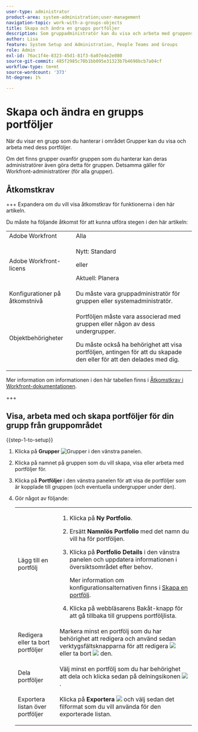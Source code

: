 ```yaml
---
user-type: administrator
product-area: system-administration;user-management
navigation-topic: work-with-a-groups-objects
title: Skapa och ändra en grupps portföljer
description: Som gruppadministratör kan du visa och arbeta med gruppens portföljer när du visar en grupp som du hanterar i området Grupper.
author: Lisa
feature: System Setup and Administration, People Teams and Groups
role: Admin
exl-id: 76ac1f4e-8323-45d1-81f3-6a07e4e2e080
source-git-commit: 485f2985c70b1bb095e31323b7b4698bcb7a04cf
workflow-type: tm+mt
source-wordcount: '373'
ht-degree: 1%

---
```


# Skapa och ändra en grupps portföljer

När du visar en grupp som du hanterar i området Grupper kan du visa och arbeta med dess portföljer.

Om det finns grupper ovanför gruppen som du hanterar kan deras administratörer även göra detta för gruppen. Detsamma gäller för Workfront-administratörer (för alla grupper).

## Åtkomstkrav

+++ Expandera om du vill visa åtkomstkrav för funktionerna i den här artikeln.

Du måste ha följande åtkomst för att kunna utföra stegen i den här artikeln:

<table style="table-layout:auto"> 
 <col> 
 <col> 
 <tbody> 
  <tr> 
   <td role="rowheader">Adobe Workfront</td> 
   <td>Alla</td> 
  </tr> 
  <tr> 
   <td role="rowheader">Adobe Workfront-licens</td>
   <td><p>Nytt: Standard</p>
       <p>eller</p>
       <p>Aktuell: Planera</p></td>
  <tr> 
   <td role="rowheader">Konfigurationer på åtkomstnivå</td> 
   <td>Du måste vara gruppadministratör för gruppen eller systemadministratör.</td>
  </tr>
  <tr> 
   <td role="rowheader">Objektbehörigheter</td>
   <td> <p>Portföljen måste vara associerad med gruppen eller någon av dess undergrupper.</p> <p>Du måste också ha behörighet att visa portföljen, antingen för att du skapade den eller för att den delades med dig.</p></td> 
  </tr> 
  </tr> 
 </tbody> 
</table>

Mer information om informationen i den här tabellen finns i [Åtkomstkrav i Workfront-dokumentationen](/help/quicksilver/administration-and-setup/add-users/access-levels-and-object-permissions/access-level-requirements-in-documentation.md).

+++

## Visa, arbeta med och skapa portföljer för din grupp från gruppområdet

{{step-1-to-setup}}

1. Klicka på **Grupper** ![Grupper](assets/groups-icon.png) i den vänstra panelen.

1. Klicka på namnet på gruppen som du vill skapa, visa eller arbeta med portföljer för.
1. Klicka på **Portföljer** i den vänstra panelen för att visa de portföljer som är kopplade till gruppen (och eventuella undergrupper under den).
1. Gör något av följande:

   <table style="table-layout:auto"> 
    <col> 
    <col> 
    <tbody> 
     <tr> 
      <td role="rowheader">Lägg till en portfölj</td> 
      <td> 
       <ol> 
        <li value="1"> <p>Klicka på <strong>Ny Portfolio</strong>.</p> </li> 
        <li value="2">Ersätt <strong>Namnlös Portfolio</strong> med det namn du vill ha för portföljen.</li>
        <li value="3"><p>Klicka på <strong>Portfolio Details</strong> i den vänstra panelen och uppdatera informationen i översiktsområdet efter behov.</p>
        <p>Mer information om konfigurationsalternativen finns i <a href="/help/quicksilver/manage-work/portfolios/create-and-manage-portfolios/create-portfolios.md" class="MCXref xref">Skapa en portfölj</a>.</p></li>
        <li value="4">Klicka på webbläsarens Bakåt-knapp för att gå tillbaka till gruppens portföljlista.</li> 
       </ol> </td>
     </tr> 
     <tr> 
      <td role="rowheader"> <p>Redigera eller ta bort portföljer</p> </td> 
      <td> <p>Markera minst en portfölj som du har behörighet att redigera och använd sedan verktygsfältsknapparna för att redigera <img src="assets/edit-icon.png"> eller ta bort <img src="assets/delete.png"> den.</p> </td> 
     </tr> 
     <tr> 
      <td role="rowheader">Dela portföljer</td> 
      <td>Välj minst en portfölj som du har behörighet att dela och klicka sedan på delningsikonen <img src="assets/share-icon.png">.</td> 
     </tr> 
     <tr> 
      <td role="rowheader"> <p>Exportera listan över portföljer</p> </td> 
      <td>Klicka på <strong>Exportera</strong> <img src="assets/export.png"> och välj sedan det filformat som du vill använda för den exporterade listan.</td> 
     </tr> 
    </tbody> 
   </table>
